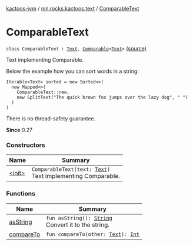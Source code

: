 [kactoos-jvm](../../index.md) / [nnl.rocks.kactoos.text](../index.md) / [ComparableText](./index.md)

# ComparableText

`class ComparableText : `[`Text`](../../nnl.rocks.kactoos/-text/index.md)`, `[`Comparable`](https://kotlinlang.org/api/latest/jvm/stdlib/kotlin/-comparable/index.html)`<`[`Text`](../../nnl.rocks.kactoos/-text/index.md)`>` [(source)](https://github.com/neonailol/kactoos/blob/master/kactoos-jvm/src/main/kotlin/nnl/rocks/kactoos/text/ComparableText.kt#L26)

Text implementing Comparable.

Below the example how you can sort words in a string:

```
Iterable<Text> sorted = new Sorted<>(
  new Mapped<>(
    ComparableText::new,
    new SplitText("The quick brown fox jumps over the lazy dog", " ")
  )
)
```

There is no thread-safety guarantee.

**Since**
0.27

### Constructors

| Name | Summary |
|---|---|
| [&lt;init&gt;](-init-.md) | `ComparableText(text: `[`Text`](../../nnl.rocks.kactoos/-text/index.md)`)`<br>Text implementing Comparable. |

### Functions

| Name | Summary |
|---|---|
| [asString](as-string.md) | `fun asString(): `[`String`](https://kotlinlang.org/api/latest/jvm/stdlib/kotlin/-string/index.html)<br>Convert it to the string. |
| [compareTo](compare-to.md) | `fun compareTo(other: `[`Text`](../../nnl.rocks.kactoos/-text/index.md)`): `[`Int`](https://kotlinlang.org/api/latest/jvm/stdlib/kotlin/-int/index.html) |
